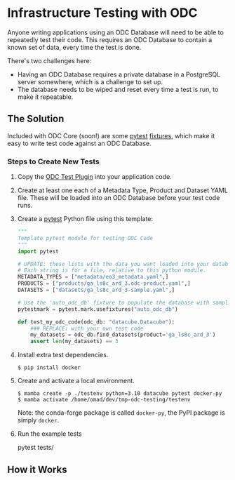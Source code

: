 # Infrastructure Testing with ODC

Anyone writing applications using an ODC Database will need to be able to repeatedly test their code. This requires an ODC Database to contain a known set of data, every time the test is done.

There's two challenges here:
  - Having an ODC Database requires a private database in a PostgreSQL server somewhere, which is a challenge to set up.
  - The database needs to be wiped and reset every time a test is run, to make it repeatable.

## The Solution

Included with ODC Core (soon!) are some [pytest](https://docs.pytest.org/) [fixtures](https://docs.pytest.org/en/stable/explanation/fixtures.html), which make it easy to write test code against an ODC Database.

### Steps to Create New Tests

1. Copy the [ODC Test Plugin](https://github.com/opendatacube/datacube-explorer/blob/develop/cubedash/testutils/database.py) into your application code.

2. Create at least one each of a Metadata Type, Product and Dataset YAML file. These will be loaded into an ODC Database before your test code runs.

3. Create a [pytest](https://docs.pytest.org/) Python file using this template:

    ```python
    """
    Template pytest module for testing ODC Code
    """
    import pytest

    # UPDATE: these lists with the data you want loaded into your database
    # Each string is for a file, relative to this python module.
    METADATA_TYPES = ["metadata/eo3_metadata.yaml",]
    PRODUCTS = ["products/ga_ls8c_ard_3.odc-product.yaml",]
    DATASETS = ["datasets/ga_ls8c_ard_3-sample.yaml",]

    # Use the 'auto_odc_db' fixture to populate the database with sample data.
    pytestmark = pytest.mark.usefixtures("auto_odc_db")

    def test_my_odc_code(odc_db: "datacube.Datacube"):
        ### REPLACE: with your own test code
        my_datasets = odc_db.find_datasets(product='ga_ls8c_ard_3')
        assert len(my_datasets) == 3
    ```

4. Install extra test dependencies.

   ```console
   $ pip install docker
   ```

5. Create and activate a local environment.

   ```console
   $ mamba create -p ./testenv python=3.10 datacube pytest docker-py
   $ mamba activate /home/omad/dev/tmp-odc-testing/testenv
   ```

   Note: the conda-forge package is called `docker-py`, the PyPI package is simply `docker`.

6. Run the example tests

    pytest tests/


## How it Works
